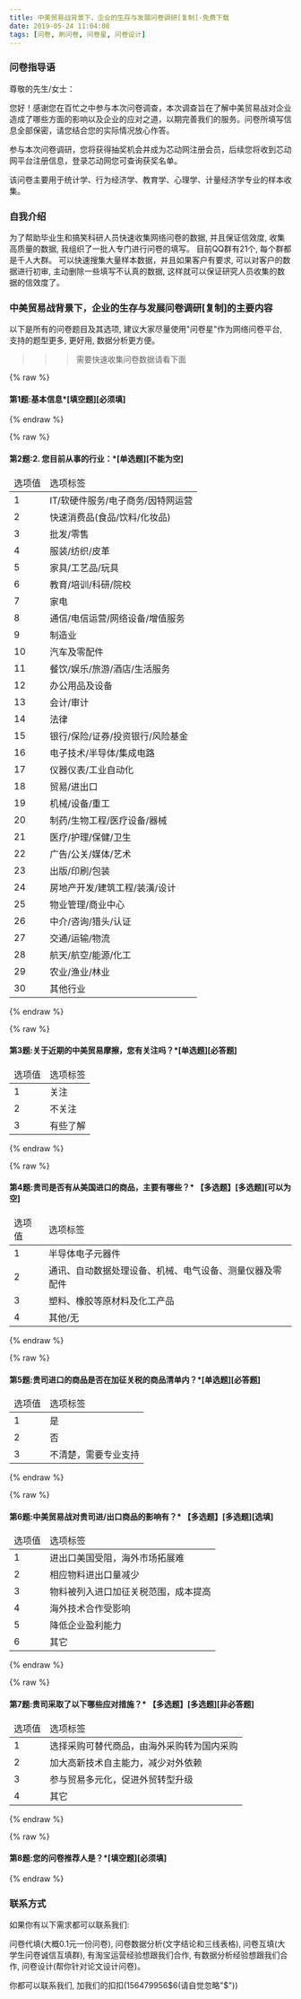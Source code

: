 ```yaml
---
title: 中美贸易战背景下，企业的生存与发展问卷调研[复制]-免费下载
date: 2019-05-24 11:04:08
tags: [问卷, 刷问卷, 问卷星, 问卷设计]
---
```


### 问卷指导语

尊敬的先生/女士：

您好！感谢您在百忙之中参与本次问卷调查，本次调查旨在了解中美贸易战对企业造成了哪些方面的影响以及企业的应对之道，以期完善我们的服务。问卷所填写信息全部保密，请您结合您的实际情况放心作答。

参与本次问卷调研，您将获得抽奖机会并成为芯动网注册会员，后续您将收到芯动网平台注册信息，登录芯动网您可查询获奖名单。

该问卷主要用于统计学、行为经济学、教育学、心理学、计量经济学专业的样本收集。

<!-- more -->


### 自我介绍

为了帮助毕业生和搞笑科研人员快速收集网络问卷的数据, 并且保证信效度, 收集高质量的数据, 我组织了一批人专门进行问卷的填写。
目前QQ群有21个, 每个群都是千人大群。 可以快速搜集大量样本数据，并且如果客户有要求, 可以对客户的数据进行初审, 
主动删除一些填写不认真的数据, 这样就可以保证研究人员收集的数据的信效度了。



### 中美贸易战背景下，企业的生存与发展问卷调研[复制]的主要内容

以下是所有的问卷题目及其选项, 建议大家尽量使用"问卷星"作为网络问卷平台, 支持的题型更多, 更好用, 数据分析更方便。

>>> 需要快速收集问卷数据请看下面


{% raw %}
<div class="qitem">
<h4>第1题:基本信息*[填空题][必须填]</h4>

</div>
{% endraw %}


{% raw %}
<div class="qitem">
<h4>第2题:2.
您目前从事的行业：*[单选题][不能为空]</h4>

<table class="table">
<thead>
<tr><td>选项值</td><td>选项标签</td></tr>
</thead>
<tbody>
<tr><td>1</td><td>IT/软硬件服务/电子商务/因特网运营</td></tr>
<tr><td>2</td><td>快速消费品(食品/饮料/化妆品)</td></tr>
<tr><td>3</td><td>批发/零售</td></tr>
<tr><td>4</td><td>服装/纺织/皮革</td></tr>
<tr><td>5</td><td>家具/工艺品/玩具</td></tr>
<tr><td>6</td><td>教育/培训/科研/院校</td></tr>
<tr><td>7</td><td>家电</td></tr>
<tr><td>8</td><td>通信/电信运营/网络设备/增值服务</td></tr>
<tr><td>9</td><td>制造业</td></tr>
<tr><td>10</td><td>汽车及零配件</td></tr>
<tr><td>11</td><td>餐饮/娱乐/旅游/酒店/生活服务</td></tr>
<tr><td>12</td><td>办公用品及设备</td></tr>
<tr><td>13</td><td>会计/审计</td></tr>
<tr><td>14</td><td>法律</td></tr>
<tr><td>15</td><td>银行/保险/证券/投资银行/风险基金</td></tr>
<tr><td>16</td><td>电子技术/半导体/集成电路</td></tr>
<tr><td>17</td><td>仪器仪表/工业自动化</td></tr>
<tr><td>18</td><td>贸易/进出口</td></tr>
<tr><td>19</td><td>机械/设备/重工</td></tr>
<tr><td>20</td><td>制药/生物工程/医疗设备/器械</td></tr>
<tr><td>21</td><td>医疗/护理/保健/卫生</td></tr>
<tr><td>22</td><td>广告/公关/媒体/艺术</td></tr>
<tr><td>23</td><td>出版/印刷/包装</td></tr>
<tr><td>24</td><td>房地产开发/建筑工程/装潢/设计</td></tr>
<tr><td>25</td><td>物业管理/商业中心</td></tr>
<tr><td>26</td><td>中介/咨询/猎头/认证</td></tr>
<tr><td>27</td><td>交通/运输/物流</td></tr>
<tr><td>28</td><td>航天/航空/能源/化工</td></tr>
<tr><td>29</td><td>农业/渔业/林业</td></tr>
<tr><td>30</td><td>其他行业</td></tr>
</tbody>
</table>

</div>
{% endraw %}


{% raw %}
<div class="qitem">
<h4>第3题:关于近期的中美贸易摩擦，您有关注吗？*[单选题][必答题]</h4>

<table class="table">
<thead>
<tr><td>选项值</td><td>选项标签</td></tr>
</thead>
<tbody>
<tr><td>1</td><td>关注</td></tr>
<tr><td>2</td><td>不关注</td></tr>
<tr><td>3</td><td>有些了解</td></tr>
</tbody>
</table>

</div>
{% endraw %}


{% raw %}
<div class="qitem">
<h4>第4题:贵司是否有从美国进口的商品，主要有哪些？* 【多选题】[多选题][可以为空]</h4>

<table class="table">
<thead>
<tr><td>选项值</td><td>选项标签</td></tr>
</thead>
<tbody>
<tr><td>1</td><td>半导体电子元器件</td></tr>
<tr><td>2</td><td>通讯、自动数据处理设备、机械、电气设备、测量仪器及零配件</td></tr>
<tr><td>3</td><td>塑料、橡胶等原材料及化工产品</td></tr>
<tr><td>4</td><td>其他/无</td></tr>
</tbody>
</table>

</div>
{% endraw %}


{% raw %}
<div class="qitem">
<h4>第5题:贵司进口的商品是否在加征关税的商品清单内？*[单选题][必答题]</h4>

<table class="table">
<thead>
<tr><td>选项值</td><td>选项标签</td></tr>
</thead>
<tbody>
<tr><td>1</td><td>是</td></tr>
<tr><td>2</td><td>否</td></tr>
<tr><td>3</td><td>不清楚，需要专业支持</td></tr>
</tbody>
</table>

</div>
{% endraw %}


{% raw %}
<div class="qitem">
<h4>第6题:中美贸易战对贵司进/出口商品的影响有？* 【多选题】[多选题][选填]</h4>

<table class="table">
<thead>
<tr><td>选项值</td><td>选项标签</td></tr>
</thead>
<tbody>
<tr><td>1</td><td>进出口美国受阻，海外市场拓展难</td></tr>
<tr><td>2</td><td>相应物料进出口量减少</td></tr>
<tr><td>3</td><td>物料被列入进口加征关税范围，成本提高</td></tr>
<tr><td>4</td><td>海外技术合作受影响</td></tr>
<tr><td>5</td><td>降低企业盈利能力</td></tr>
<tr><td>6</td><td>其它</td></tr>
</tbody>
</table>

</div>
{% endraw %}


{% raw %}
<div class="qitem">
<h4>第7题:贵司采取了以下哪些应对措施？* 【多选题】[多选题][非必答题]</h4>

<table class="table">
<thead>
<tr><td>选项值</td><td>选项标签</td></tr>
</thead>
<tbody>
<tr><td>1</td><td>选择采购可替代商品，由海外采购转为国内采购</td></tr>
<tr><td>2</td><td>加大高新技术自主能力，减少对外依赖</td></tr>
<tr><td>3</td><td>参与贸易多元化，促进外贸转型升级</td></tr>
<tr><td>4</td><td>其它</td></tr>
</tbody>
</table>

</div>
{% endraw %}


{% raw %}
<div class="qitem">
<h4>第8题:您的问卷推荐人是？*[填空题][必须填]</h4>

</div>
{% endraw %}



<!-- ---
title: 心理教育医学的问卷免费下载
date: 2019-05-23 08:59:15
tags: [问卷星, 问卷网, 问卷下载, 问卷互填, 问卷设计, 问卷模板, 毕业问卷, 问卷数据分析, 问卷代填, ]
--- -->

### 联系方式
 
如果你有以下需求都可以联系我们:

问卷代填(大概0.1元一份问卷), 问卷数据分析(文字结论和三线表格), 问卷互填(大学生问卷诚信互填群), 有淘宝运营经验想跟我们合作, 有数据分析经验想跟我们合作, 问卷设计(帮你针对论文设计问卷)。

你都可以联系我们, 加我们的扣扣(1$5$6$4$7$9$9$5$6$6(请自觉忽略"$"))
